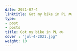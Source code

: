 ```yaml
---
date: 2021-07-4
linktitle: Got my bike in PL 🚲
type:
- post
- posts
title: Got my bike in PL 🚲
cover : "jul-4-2021.jpg"
weight: 10
---
```



